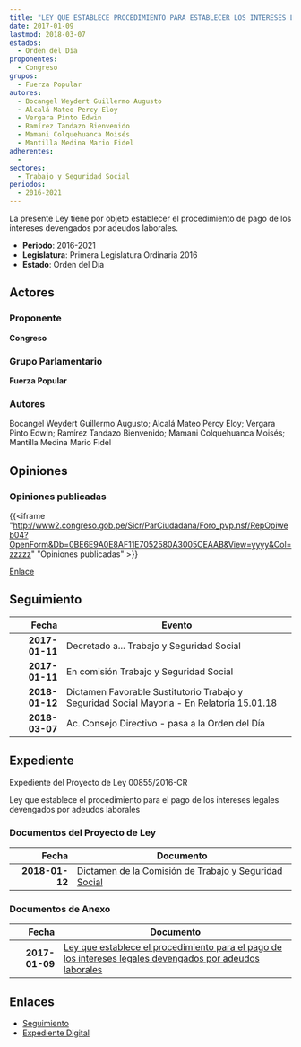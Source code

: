 ```yaml
---
title: "LEY QUE ESTABLECE PROCEDIMIENTO PARA ESTABLECER LOS INTERESES LEGALES DEVENGADOS POR ADEUDOS LABORALES"
date: 2017-01-09
lastmod: 2018-03-07
estados: 
  - Orden del Día
proponentes: 
  - Congreso
grupos: 
  - Fuerza Popular
autores: 
  - Bocangel Weydert Guillermo Augusto
  - Alcalá Mateo Percy Eloy
  - Vergara Pinto Edwin
  - Ramírez Tandazo Bienvenido
  - Mamani Colquehuanca Moisés
  - Mantilla Medina Mario Fidel
adherentes: 
  - 
sectores: 
  - Trabajo y Seguridad Social
periodos: 
  - 2016-2021
---
```


La presente Ley tiene por objeto establecer el procedimiento de pago de los intereses devengados por adeudos laborales.

- **Periodo**: 2016-2021
- **Legislatura**: Primera Legislatura Ordinaria 2016
- **Estado**: Orden del Día

## Actores

### Proponente

**Congreso**

### Grupo Parlamentario

**Fuerza Popular**

### Autores

Bocangel Weydert Guillermo Augusto; Alcalá Mateo Percy Eloy; Vergara Pinto Edwin; Ramírez Tandazo Bienvenido; Mamani Colquehuanca Moisés; Mantilla Medina Mario Fidel


## Opiniones

### Opiniones publicadas

{{<iframe "http://www2.congreso.gob.pe/Sicr/ParCiudadana/Foro_pvp.nsf/RepOpiweb04?OpenForm&Db=0BE6E9A0E8AF11E7052580A3005CEAAB&View=yyyy&Col=zzzzz" "Opiniones publicadas" >}}

[Enlace](http://www2.congreso.gob.pe/Sicr/ParCiudadana/Foro_pvp.nsf/RepOpiweb04?OpenForm&Db=0BE6E9A0E8AF11E7052580A3005CEAAB&View=yyyy&Col=zzzzz)

## Seguimiento

| Fecha | Evento |
|------:|--------|
| **2017-01-11** | Decretado a... Trabajo y Seguridad Social|
| **2017-01-11** | En comisión Trabajo y Seguridad Social|
| **2018-01-12** | Dictamen Favorable Sustitutorio Trabajo y Seguridad Social Mayoria - En Relatoría 15.01.18|
| **2018-03-07** | Ac. Consejo Directivo - pasa a la Orden del Día|


## Expediente

Expediente del Proyecto de Ley 00855/2016-CR

Ley que establece el procedimiento para el pago de los intereses legales devengados por adeudos laborales


### Documentos del Proyecto de Ley

| Fecha | Documento |
|------:|--------|
| **2018-01-12** | [Dictamen de la Comisión de Trabajo y Seguridad Social](http://www.leyes.congreso.gob.pe/Documentos/2016_2021/Dictamenes/Proyectos_de_Ley/00855DC22MAY20180112.pdf) |

### Documentos de Anexo

| Fecha | Documento |
|------:|--------|
| **2017-01-09** | [Ley que establece el procedimiento para el pago de los intereses legales devengados por adeudos laborales](http://www.leyes.congreso.gob.pe/Documentos/2016_2021/Proyectos_de_Ley_y_de_Resoluciones_Legislativas/PL0085520170109.pdf) |

## Enlaces 

- [Seguimiento](http://www2.congreso.gob.pe/Sicr/TraDocEstProc/CLProLey2016.nsf/f7fff46988ca05b1052578e100829cc7/8fa2e557c3b79d2c052580a30059c45e?OpenDocument)
- [Expediente Digital](http://www2.congreso.gob.pehttp://www2.congreso.gob.pe/Sicr/TraDocEstProc/CLProLey2016.nsf/f7fff46988ca05b1052578e100829cc7/8fa2e557c3b79d2c052580a30059c45e?OpenDocument&Click=05257FB7005EB655.eb71d0cf91d8294e05256cdf006b5706/$Body/0.1C6C)
